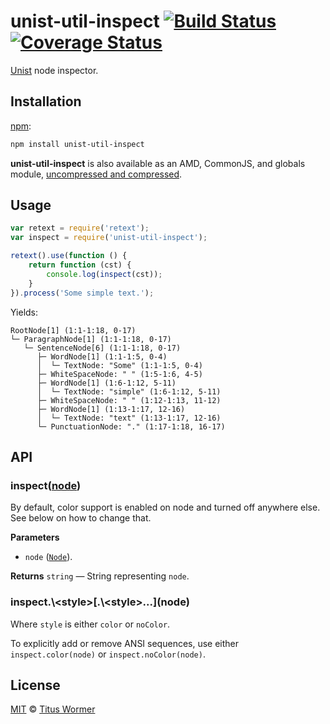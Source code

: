 # unist-util-inspect [![Build Status](https://img.shields.io/travis/wooorm/unist-util-inspect.svg)](https://travis-ci.org/wooorm/unist-util-inspect) [![Coverage Status](https://img.shields.io/codecov/c/github/wooorm/unist-util-inspect.svg)](https://codecov.io/github/wooorm/unist-util-inspect?branch=master)

[Unist](https://github.com/wooorm/unist) node inspector.

## Installation

[npm](https://docs.npmjs.com/cli/install):

```bash
npm install unist-util-inspect
```

**unist-util-inspect** is also available as an AMD, CommonJS, and
globals module, [uncompressed and compressed](https://github.com/wooorm/unist-util-inspect/releases).

## Usage

```javascript
var retext = require('retext');
var inspect = require('unist-util-inspect');

retext().use(function () {
    return function (cst) {
        console.log(inspect(cst));
    }
}).process('Some simple text.');
```

Yields:

```text
RootNode[1] (1:1-1:18, 0-17)
└─ ParagraphNode[1] (1:1-1:18, 0-17)
   └─ SentenceNode[6] (1:1-1:18, 0-17)
      ├─ WordNode[1] (1:1-1:5, 0-4)
      │  └─ TextNode: "Some" (1:1-1:5, 0-4)
      ├─ WhiteSpaceNode: " " (1:5-1:6, 4-5)
      ├─ WordNode[1] (1:6-1:12, 5-11)
      │  └─ TextNode: "simple" (1:6-1:12, 5-11)
      ├─ WhiteSpaceNode: " " (1:12-1:13, 11-12)
      ├─ WordNode[1] (1:13-1:17, 12-16)
      │  └─ TextNode: "text" (1:13-1:17, 12-16)
      └─ PunctuationNode: "." (1:17-1:18, 16-17)
```

## API

### inspect([node](https://github.com/wooorm/unist#unist-nodes))

By default, color support is enabled on node and turned off anywhere else.
See below on how to change that.

**Parameters**

*   `node` ([`Node`](https://github.com/wooorm/unist#unist-nodes)).

**Returns** `string` — String representing `node`.

### inspect.\\&lt;style>\[.\\&lt;style>...](node)

Where `style` is either `color` or `noColor`.

To explicitly add or remove ANSI sequences, use either `inspect.color(node)`
or `inspect.noColor(node)`.

## License

[MIT](LICENSE) © [Titus Wormer](http://wooorm.com)
